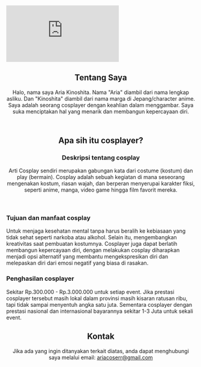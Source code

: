 <!DOCTYPE html>
<html lang="id">
<head>
    <meta charset="UTF-8">
    <meta name="viewport" content="width=device-width, initial-scale=1.0">

</head>
<body>

![alt text](https://github.dev/ryaaww/aria.github.io/blob/main/README.md?raw=true)

<header>
        <h2>Tentang Saya</h2>
        <p>Halo, nama saya Aria Kinoshita. Nama "Aria" diambil dari nama lengkap asliku. Dan "Kinoshita" diambil dari nama marga di Jepang/character anime. Saya adalah seorang cosplayer dengan keahlian dalam menggambar. Saya suka menciptakan hal yang menarik dan membangun kepercayaan diri.</p>
</header>

<header>
        <h2>Apa sih itu cosplayer?</h2>
                <h3>Deskripsi tentang cosplay</h3>
                <p>Arti Cosplay sendiri merupakan gabungan kata dari costume (kostum) dan play (bermain). Cosplay adalah sebuah kegiatan di mana seseorang mengenakan kostum, riasan wajah, dan berperan menyerupai karakter fiksi, seperti anime, manga, video game hingga film favorit mereka.</p>
</header>
            </div
            </div>
            <div class="project-item">
                <h3>Tujuan dan manfaat cosplay</h3>
                <p>Untuk menjaga kesehatan mental tanpa harus beralih ke kebiasaan yang tidak sehat seperti narkoba atau alkohol. Selain itu, mengembangkan kreativitas saat pembuatan kostumnya. Cosplayer juga dapat berlatih membangun kepercayaan diri, dengan melakukan cosplay diharapkan menjadi opsi alternatif yang membantu mengekspresikan diri dan melepaskan diri dari emosi negatif yang biasa di rasakan.</p>
            </div>
            <div class="project-item">
                <h3>Penghasilan cosplayer</h3>
                <p>Sekitar Rp.300.000 - Rp.3.000.000 untuk setiap event. Jika prestasi cosplayer tersebut masih lokal dalam provinsi masih kisaran ratusan ribu, tapi tidak sampai menyentuh angka satu juta. Sementara cosplayer dengan prestasi nasional dan internasional bayarannya sekitar 1-3 Juta untuk sekali event.</p>
            </div>
        </div>
    </div>
<header>
        <h2>Kontak</h2>
        <p>Jika ada yang ingin ditanyakan terkait diatas, anda dapat menghubungi saya melalui email: <a href="mailto:ariacoserr@gmail.com">ariacoserr@gmail.com</a></p>
</header>
</div>
<head>
<header>
</header>
</head>
</body>
</html>
